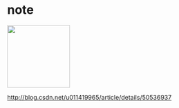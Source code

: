 # note

<img src="http://opb4jophh.bkt.clouddn.com/outu.png?ver" width="145">


http://blog.csdn.net/u011419965/article/details/50536937
